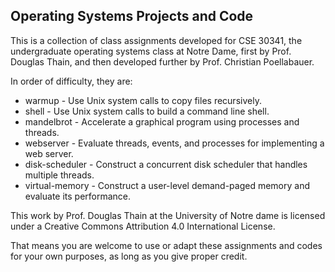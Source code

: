 Operating Systems Projects and Code
-----------------------------------

This is a collection of class assignments developed for CSE 30341,
the undergraduate operating systems class at Notre Dame, first by
Prof. Douglas Thain, and then developed further by Prof. Christian Poellabauer.

In order of difficulty, they are:

- warmup - Use Unix system calls to copy files recursively.
- shell - Use Unix system calls to build a command line shell.
- mandelbrot - Accelerate a graphical program using processes and threads.
- webserver - Evaluate threads, events, and processes for implementing a web server.
- disk-scheduler - Construct a concurrent disk scheduler that handles multiple threads.
- virtual-memory - Construct a user-level demand-paged memory and evaluate its performance.

This work by Prof. Douglas Thain at the University of Notre dame is licensed under a Creative Commons Attribution 4.0 International License.

That means you are welcome to use or adapt these assignments and codes for your
own purposes, as long as you give proper credit.

